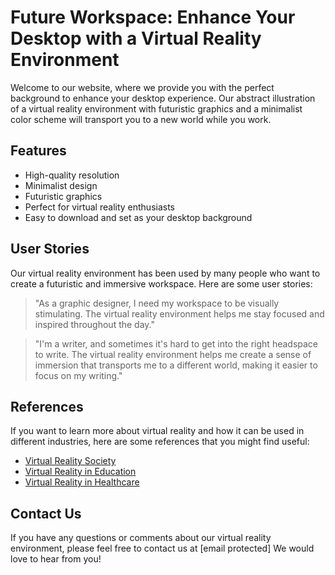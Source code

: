 <!--font:Montserrat-->

# Future Workspace: Enhance Your Desktop with a Virtual Reality Environment

Welcome to our website, where we provide you with the perfect background to enhance your desktop experience. Our abstract illustration of a virtual reality environment with futuristic graphics and a minimalist color scheme will transport you to a new world while you work.

## Features

- High-quality resolution
- Minimalist design
- Futuristic graphics
- Perfect for virtual reality enthusiasts
- Easy to download and set as your desktop background

## User Stories

Our virtual reality environment has been used by many people who want to create a futuristic and immersive workspace. Here are some user stories:

> "As a graphic designer, I need my workspace to be visually stimulating. The virtual reality environment helps me stay focused and inspired throughout the day."

> "I'm a writer, and sometimes it's hard to get into the right headspace to write. The virtual reality environment helps me create a sense of immersion that transports me to a different world, making it easier to focus on my writing."

## References

If you want to learn more about virtual reality and how it can be used in different industries, here are some references that you might find useful:

- [Virtual Reality Society](#)
- [Virtual Reality in Education](#)
- [Virtual Reality in Healthcare](#)

## Contact Us

If you have any questions or comments about our virtual reality environment, please feel free to contact us at [email protected] We would love to hear from you!

<!--

Write me content for website with wallpaper which alt text is:

"An abstract illustration of a virtual reality environment, with futuristic graphics and a minimalist color scheme."

The name/title of the page should not be 1:1 copy of the alt text but rather a real content of the website which is using this wallpaper.

- Use markdown format 
- Start with heading
- Heading should be short and concise
- The content should look like a real website 
- The website should not be about the wallpaper, wallpaper is just a related background
- Heading should be contain work "wallpaper" or "background"
- Include real sections like references, contact, user stories, etc. use things relevant to the page purpose.
- Feel free to use structure like headings, bullets, numbering, blockquotes, paragraphs, horizontal lines, etc.
- You can use formatting like bold or _italic_
- You can include UTF-8 emojis
- Links should be only #hash anchors (and you can refer to the document itself)
- Do not include images


---


# Virtual Reality Workspace Wallpaper

Welcome to our website, where we provide you with the best virtual reality workspace wallpaper for your desktop. Our wallpaper is an abstract illustration of a virtual reality environment, with futuristic graphics and a minimalist color scheme. It is perfect for anyone who wants to create a futuristic and immersive workspace.

## Features

- High-quality resolution
- Minimalist design
- Futuristic graphics
- Perfect for virtual reality enthusiasts
- Easy to download and set as wallpaper

## User Stories

Our virtual reality workspace wallpaper has been used by many people who want to create a futuristic and immersive workspace. Here are some user stories:

> "I am a software developer, and I spend most of my time in front of my computer. I wanted to create a workspace that was both functional and visually appealing. The virtual reality workspace wallpaper was the perfect choice for me. It creates a futuristic and immersive environment that helps me focus on my work."

> "I am a gamer, and I love playing games that are set in a virtual reality environment. The virtual reality workspace wallpaper helps me get into the mood for gaming. It creates a sense of immersion that makes me feel like I am actually inside the game."

## References

If you want to learn more about virtual reality and how it can be used in different industries, here are some references that you might find useful:

- [Virtual Reality Society](#)
- [Virtual Reality in Education](#)
- [Virtual Reality in Healthcare](#)

## Contact Us

If you have any questions or comments about our virtual reality workspace wallpaper, please feel free to contact us at [email protected] We would love to hear from you!


---


Heading should not include word "wallpaper". The website should not be about the wallpaper itself, wallpaper is just a related background, rewrite whole content.


---


# Future Workspace: Enhance Your Desktop with a Virtual Reality Environment

Welcome to our website, where we provide you with the perfect background to enhance your desktop experience. Our abstract illustration of a virtual reality environment with futuristic graphics and a minimalist color scheme will transport you to a new world while you work.

## Features

- High-quality resolution
- Minimalist design
- Futuristic graphics
- Perfect for virtual reality enthusiasts
- Easy to download and set as your desktop background

## User Stories

Our virtual reality environment has been used by many people who want to create a futuristic and immersive workspace. Here are some user stories:

> "As a graphic designer, I need my workspace to be visually stimulating. The virtual reality environment helps me stay focused and inspired throughout the day."

> "I'm a writer, and sometimes it's hard to get into the right headspace to write. The virtual reality environment helps me create a sense of immersion that transports me to a different world, making it easier to focus on my writing."

## References

If you want to learn more about virtual reality and how it can be used in different industries, here are some references that you might find useful:

- [Virtual Reality Society](#)
- [Virtual Reality in Education](#)
- [Virtual Reality in Healthcare](#)

## Contact Us

If you have any questions or comments about our virtual reality environment, please feel free to contact us at [email protected] We would love to hear from you!

-->

